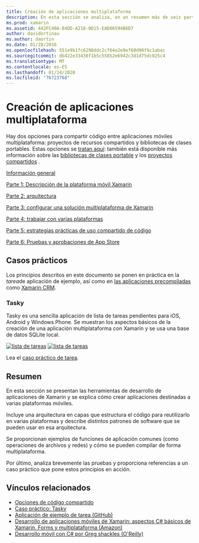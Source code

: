 ```yaml
---
title: Creación de aplicaciones multiplataforma
description: En esta sección se analiza, en un resumen más de seis partes, cómo crear aplicaciones con la plataforma de desarrollo de Xamarin, desde comprender cómo funciona Xamarin para diseñar aplicaciones móviles y, a continuación, probar e implementar en las distintas tiendas de aplicaciones.
ms.prod: xamarin
ms.assetid: 442FC40A-84DD-A218-0D15-EAD86594B6D7
author: davidortinau
ms.author: daortin
ms.date: 01/28/2016
ms.openlocfilehash: 551e9b1fc6298ddc2cf64e2e9ef60d90f6c1abac
ms.sourcegitcommit: db422e33438f1b5c55852e6942c3d1d75dc025c4
ms.translationtype: MT
ms.contentlocale: es-ES
ms.lasthandoff: 01/24/2020
ms.locfileid: "76723768"
---
```

# <a name="building-cross-platform-applications"></a>Creación de aplicaciones multiplataforma

Hay dos opciones para compartir código entre aplicaciones móviles multiplataforma: proyectos de recursos compartidos y bibliotecas de clases portables. Estas opciones se [tratan aquí](~/cross-platform/app-fundamentals/code-sharing.md): también está disponible más información sobre las [bibliotecas de clases portable](~/cross-platform/app-fundamentals/pcl.md) y los [proyectos compartidos](~/cross-platform/app-fundamentals/shared-projects.md) .

<a name="Sections" />

 [Información general](~/cross-platform/app-fundamentals/building-cross-platform-applications/overview.md)

 [Parte 1: Descripción de la plataforma móvil Xamarin](~/cross-platform/app-fundamentals/building-cross-platform-applications/understanding-the-xamarin-mobile-platform.md)

 [Parte 2: arquitectura](~/cross-platform/app-fundamentals/building-cross-platform-applications/architecture.md)

 [Parte 3: configurar una solución multiplataforma de Xamarin](~/cross-platform/app-fundamentals/building-cross-platform-applications/setting-up-a-xamarin-cross-platform-solution.md)

 [Parte 4: trabajar con varias plataformas](~/cross-platform/app-fundamentals/building-cross-platform-applications/platform-divergence-abstraction-divergent-implementation.md)

 [Parte 5: estrategias prácticas de uso compartido de código](~/cross-platform/app-fundamentals/building-cross-platform-applications/practical-code-sharing-strategies.md)

 [Parte 6: Pruebas y aprobaciones de App Store](~/cross-platform/app-fundamentals/building-cross-platform-applications/testing-and-app-store-approvals.md)

 <a name="Cross-Platform_Mobile_Application_Case_Studies" />

## <a name="case-studies"></a>Casos prácticos

Los principios descritos en este documento se ponen en práctica en la *tarea*de aplicación de ejemplo, así como en [las aplicaciones precompiladas](https://xamarin.com/prebuilt) como [Xamarin CRM](https://xamarin.com/prebuilt/#xamarincrm).

 <a name="Tasky" />

### <a name="tasky"></a>Tasky

Tasky es una sencilla aplicación de lista de tareas pendientes para iOS, Android y Windows Phone.
Se muestran los aspectos básicos de la creación de una aplicación multiplataforma con Xamarin y se usa una base de datos SQLite local.

 [![lista de tareas](images/iphone-list-sml.png)](images/iphone-list.png#lightbox) [![lista de tareas](images/iphone-list-sml.png)](images/iphone-list.png#lightbox)

Lea el [caso práctico de tarea](~/cross-platform/app-fundamentals/building-cross-platform-applications/case-study-tasky.md).

## <a name="summary"></a>Resumen

En esta sección se presentan las herramientas de desarrollo de aplicaciones de Xamarin y se explica cómo crear aplicaciones destinadas a varias plataformas móviles.

Incluye una arquitectura en capas que estructura el código para reutilizarlo en varias plataformas y describe distintos patrones de software que se pueden usar en esa arquitectura.

Se proporcionan ejemplos de funciones de aplicación comunes (como operaciones de archivos y redes) y cómo se pueden compilar de forma multiplataforma.

Por último, analiza brevemente las pruebas y proporciona referencias a un caso práctico que pone estos principios en acción.

## <a name="related-links"></a>Vínculos relacionados

- [Opciones de código compartido](~/cross-platform/app-fundamentals/code-sharing.md)
- [Caso práctico: Tasky](~/cross-platform/app-fundamentals/building-cross-platform-applications/case-study-tasky.md)
- [Aplicación de ejemplo de tarea (GitHub)](https://docs.microsoft.com/samples/xamarin/mobile-samples/taskyportable/)
- [Desarrollo de aplicaciones móviles de Xamarin: aspectos C# básicos de Xamarin. Forms y multiplataforma (Amazon)](https://www.amazon.com/Xamarin-Mobile-Application-Development-Cross-Platform/dp/1484202155/)
- [Desarrollo móvil con C# por Greg shackles (O'Reilly)](https://shop.oreilly.com/product/0636920024002.do)
